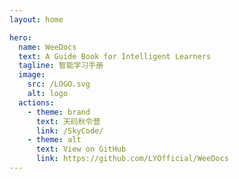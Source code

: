 ```yaml
---
layout: home

hero:
  name: WeeDocs
  text: A Guide Book for Intelligent Learners
  tagline: 智能学习手册
  image:
    src: /LOGO.svg
    alt: logo
  actions:
    - theme: brand
      text: 天码秋令营
      link: /SkyCode/
    - theme: alt
      text: View on GitHub
      link: https://github.com/LYOfficial/WeeDocs
---
```


<style>
:root {
  --vp-home-hero-name-color: transparent;
  --vp-home-hero-name-background: -webkit-linear-gradient(120deg, #bd34fe 30%, #41d1ff);

  --vp-home-hero-image-background-image: linear-gradient(-45deg, #bd34fe 50%, #47caff 50%);
  --vp-home-hero-image-filter: blur(44px);
}

@media (min-width: 640px) {
  :root {
    --vp-home-hero-image-filter: blur(56px);
  }
}

@media (min-width: 960px) {
  :root {
    --vp-home-hero-image-filter: blur(68px);
  }
}
</style>